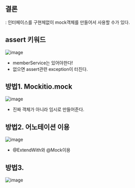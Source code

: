 ## 결론

: 인터페이스를 구현체없이 mock객체를 만들어서 사용할 수가 있다.

## assert 키워드

![image](https://user-images.githubusercontent.com/108928206/204116879-e15d4e48-3fe2-41a3-9e33-102788545493.png)

- memberService는 있어야한다!
- 없으면 assert관련 exception이 터진다.

## 방법1. Mockitio.mock

![image](https://user-images.githubusercontent.com/108928206/204120212-8420d56f-af5b-4ac1-99b7-fdbc6dd07030.png)

- 진짜 객체가 아니라 임시로 만들어준다.

## 방법2. 어노테이션 이용

![image](https://user-images.githubusercontent.com/108928206/204120301-8fbacd6a-38ed-4e6f-8914-9f7e9ee7ff86.png)

- @ExtendWith와 @Mock이용

## 방법3. 

![image](https://user-images.githubusercontent.com/108928206/204120366-166bef0a-ce45-47f5-8017-dfacb6f1f3fd.png)


